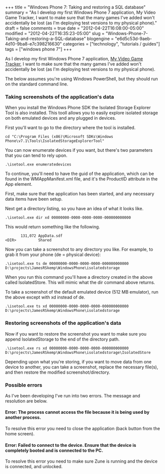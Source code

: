 +++
title = "Windows Phone 7: Taking and restoring a SQL database"
summary = "As I develop my first Windows Phone 7 application, My Video Game Tracker, I want to make sure that the many games I've added won't accidentally be lost (as I'm deploying test versions to my physical phone)."
draft = false
comments = true
date = "2012-04-22T16:08:00-05:00"
modified = "2012-04-22T16:35:23-05:00"
slug = "Windows-Phone-7-Taking-and-restoring-a-SQL-database"
blogengine = "e6d5c53d-9aeb-4d10-9ba8-e7c398216630"
categories = ["technology", "tutorials / guides"]
tags = ["windows phone 7"]
+++

<p>As I develop my first Windows Phone 7 application, <a rel="external" href="http://jamesrskemp.com/Projects/MyVideoGameTracker">My Video Game Tracker</a>, I want to make sure that the many games I've added won't accidentally be lost (as I'm deploying test versions to my physical phone).</p>
<div class="note">
<p>The below assumes you're using Windows PowerShell, but they should run on the standard command line.</p>
</div>
<h3>Taking screenshots of the application's data</h3>
<p>When you install the Windows Phone SDK the Isolated Storage Explorer Tool is also installed. This tooll allows you to easily explore isolated storage on both emulated devices and any plugged in devices.</p>
<p>First you'll want to go to the directory where the tool is installed.</p>
<pre class="code"><code class="powershell">cd "C:\Program Files (x86)\Microsoft SDKs\Windows Phone\v7.1\Tools\IsolatedStorageExplorerTool"</code></pre>
<p>You can now enumerate devices if you want, but there's two parameters that you can tend to rely upon.</p>
<pre class="code"><code class="powershell">.\isetool.exe enumeratedevices</code></pre>
<p>To continue, you'll need to have the guid of the application, which can be found in the WMAppManifest.xml file, and it's the ProductID attribute in the App element.</p>
<p>First, make sure that the application has been started, and any necessary data items have been setup.</p>
<p>Next get a directory listing, so you have an idea of what it looks like.</p>
<pre class="code"><code class="powershell">.\isetool.exe dir xd 00000000-0000-0000-0000-000000000000</code></pre>
<p>This would return something like the following.</p>
<pre class="code"><code class="powershell">       131,072 AppData.sdf
</code><code class="powershell">&lt;DIR&gt;          Shared</code></pre>
<p>Now you can take a screenshot to any directory you like. For example, to grab it from your phone (de = physical device):</p>
<pre class="code"><code class="powershell">.\isetool.exe ts de 00000000-0000-0000-0000-000000000000 D:\projects\JamesRSkemp\WindowsPhone\isolatedstorage</code></pre>
<p>When you run this command you'll have a directory created in the above called IsolatedStore. This will mimic what the dir command above returns.</p>
<p>To take a screenshot of the default emulated device (512 MB emulator), run the above except with xd instead of de.</p>
<pre class="code"><code class="powershell">.\isetool.exe ts xd 00000000-0000-0000-0000-000000000000 D:\projects\JamesRSkemp\WindowsPhone\isolatedstorage</code></pre>
<h3>Restoring screenshots of the application's data</h3>
<p>Now if you want to restore the screenshot you want to make sure you append IsolatedStorage to the end of the directory path.</p>
<pre class="code"><code class="powershell">.\isetool.exe rs xd 00000000-0000-0000-0000-000000000000 D:\projects\JamesRSkemp\WindowsPhone\isolatedstorage\IsolatedStore</code></pre>
<p>Depending upon what you're storing, if you want to move data from one device to another, you can take a screenshot, replace the necessary file(s), and then restore the modified screenshot/directory.</p>
<h3>Possible errors</h3>
<p>As I've been developing I've run into two errors. The message and resolution are below.</p>
<h4>Error: The process cannot access the file because it is being used by another process.</h4>
<p>To resolve this error you need to close the application (back button from the home screen).</p>
<h4>Error: Failed to connect to the device. Ensure that the device is completely booted and is connected to the PC.</h4>
<p>To resolve this error you need to make sure Zune is running and the device is connected, and unlocked.</p>
